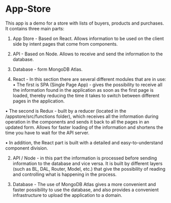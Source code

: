 # App-Store
This app is a demo for a store with lists of buyers, products and purchases.
It contains three main parts:
1. App Store - Based on React. Allows information to be used on the client side by intent pages that come from components.
2. API - Based on Node. Allows to receive and send the information to the database.
3. Database - form MongoDB Atlas.

1. React - In this section there are several different modules that are in use:
  • The first is SPA (Single Page App) - gives the possibility to receive all the information found in the application as soon as the first page is loaded, thereby           reducing the time it takes to switch between different pages in the application.

  • The second is Redux - built by a reducer (located in the /appstore/src/functions folder), which receives all the information during operation in the components and       sends it back to all the pages in an updated form. Allows for faster loading of the information and shortens the time you have to wait for the API server.

  • In addition, the React part is built with a detailed and easy-to-understand component division.

2. API / Node - in this part the information is processed before sending information to the database and vice versa.
   It is built by different layers (such as BL, DAL, Router, Model, etc.) that give the possibility of reading and controlling what is happening in the process.

3. Database - The use of MongoDB Atlas gives a more convenient and faster possibility to use the database, and also provides a convenient infrastructure to upload the      application to a domain.

